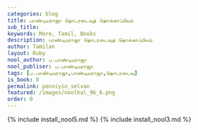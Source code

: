 ```yaml
---
categories: blog
title: பாண்டியராஜா தொடரடைவுத் தொல்காப்பியம்
sub_title: 
keywords: More, Tamil, Books
description: பாண்டியராஜா தொடரடைவுத் தொல்காப்பியம்
author: Tamilan
layout: Ruby
nool_author: ப.பாண்டியராஜா
nool_publiser: ப.பாண்டியராஜா
tags: [ப.பாண்டியராஜா,பாண்டியராஜா,தொடரடைவு]
is_book: 0
permalink: ponniyin_selvan
featured: /images/noolkal_96_6.png
order: 0
---
```


{% include install_nool5.md %}
{% include install_nool3.md %}